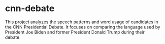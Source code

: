# cnn-debate
 This project analyzes the speech patterns and word usage of candidates in the CNN Presidential Debate. It focuses on comparing the language used by President Joe Biden and former President Donald Trump during their debate.
